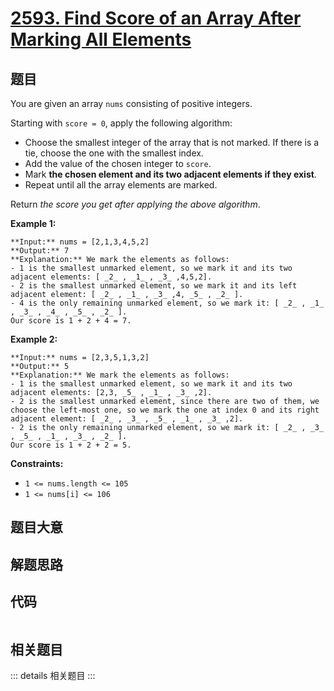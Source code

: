 # [2593. Find Score of an Array After Marking All Elements](https://leetcode.com/problems/find-score-of-an-array-after-marking-all-elements)

## 题目

You are given an array `nums` consisting of positive integers.

Starting with `score = 0`, apply the following algorithm:

  * Choose the smallest integer of the array that is not marked. If there is a tie, choose the one with the smallest index.
  * Add the value of the chosen integer to `score`.
  * Mark **the chosen element and its two adjacent elements if they exist**.
  * Repeat until all the array elements are marked.

Return _the score you get after applying the above algorithm_.



**Example 1:**

    
    
    **Input:** nums = [2,1,3,4,5,2]
    **Output:** 7
    **Explanation:** We mark the elements as follows:
    - 1 is the smallest unmarked element, so we mark it and its two adjacent elements: [ _2_ , _1_ , _3_ ,4,5,2].
    - 2 is the smallest unmarked element, so we mark it and its left adjacent element: [ _2_ , _1_ , _3_ ,4, _5_ , _2_ ].
    - 4 is the only remaining unmarked element, so we mark it: [ _2_ , _1_ , _3_ , _4_ , _5_ , _2_ ].
    Our score is 1 + 2 + 4 = 7.
    

**Example 2:**

    
    
    **Input:** nums = [2,3,5,1,3,2]
    **Output:** 5
    **Explanation:** We mark the elements as follows:
    - 1 is the smallest unmarked element, so we mark it and its two adjacent elements: [2,3, _5_ , _1_ , _3_ ,2].
    - 2 is the smallest unmarked element, since there are two of them, we choose the left-most one, so we mark the one at index 0 and its right adjacent element: [ _2_ , _3_ , _5_ , _1_ , _3_ ,2].
    - 2 is the only remaining unmarked element, so we mark it: [ _2_ , _3_ , _5_ , _1_ , _3_ , _2_ ].
    Our score is 1 + 2 + 2 = 5.
    



**Constraints:**

  * `1 <= nums.length <= 105`
  * `1 <= nums[i] <= 106`


## 题目大意

## 解题思路

## 代码

```javascript

```

## 相关题目

::: details 相关题目
:::
